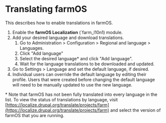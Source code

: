 # Translating farmOS

This describes how to enable translations in farmOS.

1. Enable the **farmOS Localization** (`farm_l10n1) module.
2. Add your desired language and download translations.
    1. Go to Administration > Configuration > Regional and language > Languages.
    2. Click "Add language"
    3. Select the desired language&ast; and click "Add language".
    4. Wait for the language translations to be downloaded and updated.
3. Go to Settings > Language and set the default language, if desired.
4. Individual users can override the default language by editing their profile.
   Users that were created before changing the default language will need to be
   manually updated to use the new language.

&ast; Note that farmOS has not been fully translated into every language in the
list. To view the status of translations by language, visit
[https://localize.drupal.org/translate/projects/farm](https://localize.drupal.org/translate/projects/farm)
and select the version of farmOS that you are running.
